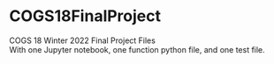 # COGS18FinalProject
COGS 18 Winter 2022 Final Project Files <br>
With one Jupyter notebook, one function python file, and one test file.
